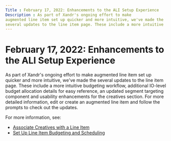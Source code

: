 ```yaml
---
Title : February 17, 2022: Enhancements to the ALI Setup Experience
Description : As part of Xandr's ongoing effort to make
augmented line item set up quicker and more intuitive, we've made the
several updates to the line item page. These include a more intuitive
---
```



# February 17, 2022: Enhancements to the ALI Setup Experience



As part of Xandr's ongoing effort to make
augmented line item set up quicker and more intuitive, we've made the
several updates to the line item page. These include a more intuitive
budgeting workflow, additional IO-level budget allocation details for
easy reference, an updated segment targeting component and usability
enhancements for the creatives section. For more detailed information,
edit or create an augmented line item
and follow the prompts to check out the updates.

For more information, see:

- <a href="associate-creatives-with-a-line-item.md" class="xref"
  title="From the Creatives section, you can associate creatives with an augmented line item (ALI), schedule when the creatives will serve, determine how the creatives will rotate through line item inventory, and optionally add creative landing page URLs.">Associate
  Creatives with a Line Item</a>
- <a href="set-up-line-item-budgeting-and-scheduling.md" class="xref"
  title="You can add revenue type, payment model, budget, flight, daily pacing allocation, underspend catch-up, and daypart details for the line item.">Set
  Up Line Item Budgeting and Scheduling</a>




